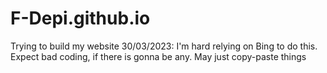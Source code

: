 # F-Depi.github.io
Trying to build my website
30/03/2023: I'm hard relying on Bing to do this. Expect bad coding, if there is gonna be any. May just copy-paste things
